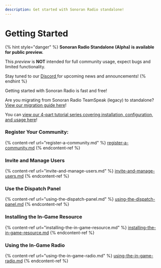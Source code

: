 ```yaml
---
description: Get started with Sonoran Radio standalone!
---
```


# Getting Started

{% hint style="danger" %}
**Sonoran Radio Standalone (Alpha) is available for public preview.**

This _preview_ is **NOT** intended for full community usage, expect bugs and limited functionality.

Stay tuned to our [Discord ](https://discord.sonoransoftware.com)for upcoming news and announcements!
{% endhint %}

Getting started with Sonoran Radio is fast and free!

Are you migrating from Sonoran Radio TeamSpeak (legacy) to standalone?\
[View our migration guide here](migrate-from-ts3.md)!

You can [view our 4-part tutorial series covering installation, configuration, and usage here](https://www.youtube.com/playlist?list=PLM88KLbdei-1grsVVxrIY1fXdDV8fsdGo)!

### Register Your Community:

{% content-ref url="register-a-community.md" %}
[register-a-community.md](register-a-community.md)
{% endcontent-ref %}

### Invite and Manage Users

{% content-ref url="invite-and-manage-users.md" %}
[invite-and-manage-users.md](invite-and-manage-users.md)
{% endcontent-ref %}

### Use the Dispatch Panel

{% content-ref url="using-the-dispatch-panel.md" %}
[using-the-dispatch-panel.md](using-the-dispatch-panel.md)
{% endcontent-ref %}

### Installing the In-Game Resource

{% content-ref url="installing-the-in-game-resource.md" %}
[installing-the-in-game-resource.md](installing-the-in-game-resource.md)
{% endcontent-ref %}

### Using the In-Game Radio

{% content-ref url="using-the-in-game-radio.md" %}
[using-the-in-game-radio.md](using-the-in-game-radio.md)
{% endcontent-ref %}
